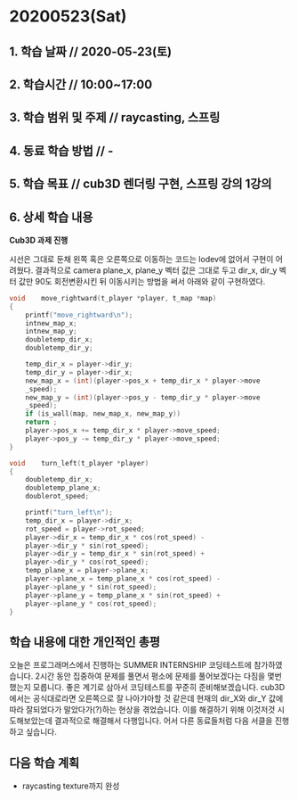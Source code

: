 # 20200523\(Sat\)

## 1. 학습 날짜 // 2020-05-23\(토\)

## 2. 학습시간 // 10:00~17:00

## 3. 학습 범위 및 주제 // raycasting, 스프링

## 4. 동료 학습 방법 // -

## 5. 학습 목표 // cub3D 렌더링 구현, 스프링 강의 1강의

## 6. 상세 학습 내용

**Cub3D 과제 진행**

시선은 그대로 둔채 왼쪽 혹은 오른쪽으로 이동하는 코드는 lodev에 없어서 구현이 어려웠다. 결과적으로 camera plane\_x, plane\_y 벡터 값은 그대로 두고 dir\_x, dir\_y 벡터 값만 90도 회전변환시킨 뒤 이동시키는 방법을 써서 아래와 같이 구현하였다.

```c
void    move_rightward(t_player *player, t_map *map)
{
    printf("move_rightward\n");
    intnew_map_x;
    intnew_map_y;
    doubletemp_dir_x;
    doubletemp_dir_y;

    temp_dir_x = player->dir_y;
    temp_dir_y = player->dir_x;
    new_map_x = (int)(player->pos_x + temp_dir_x * player->move
    _speed);
    new_map_y = (int)(player->pos_y - temp_dir_y * player->move
    _speed);
    if (is_wall(map, new_map_x, new_map_y))
    return ;
    player->pos_x += temp_dir_x * player->move_speed;
    player->pos_y -= temp_dir_y * player->move_speed;
}

void    turn_left(t_player *player)
{
    doubletemp_dir_x;
    doubletemp_plane_x;
    doublerot_speed;

    printf("turn_left\n");
    temp_dir_x = player->dir_x;
    rot_speed = player->rot_speed;
    player->dir_x = temp_dir_x * cos(rot_speed) -
    player->dir_y * sin(rot_speed);
    player->dir_y = temp_dir_x * sin(rot_speed) +
    player->dir_y * cos(rot_speed);
    temp_plane_x = player->plane_x;
    player->plane_x = temp_plane_x * cos(rot_speed) -
    player->plane_y * sin(rot_speed);
    player->plane_y = temp_plane_x * sin(rot_speed) +
    player->plane_y * cos(rot_speed);
}
```

## 학습 내용에 대한 개인적인 총평

오늘은 프로그래머스에서 진행하는 SUMMER INTERNSHIP 코딩테스트에 참가하였습니다. 2시간 동안 집중하여 문제를 풀면서 평소에 문제를 풀어보겠다는 다짐을 몇번 했는지 모릅니다. 좋은 계기로 삼아서 코딩테스트를 꾸준히 준비해보겠습니다. cub3D에서는 공식대로라면 오른쪽으로 잘 나아갸아할 것 같은데 현재의 dir\_X와 dir\_Y 값에 따라 잘되었다가 말았다가\(?\)하는 현상을 겪었습니다. 이를 해결하기 위해 이것저것 시도해보았는데 결과적으로 해결해서 다행입니다. 어서 다른 동료들처럼 다음 서클을 진행하고 싶습니다.

## 다음 학습 계획

* raycasting texture까지 완성

